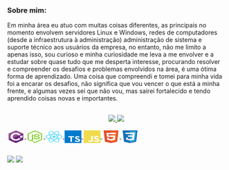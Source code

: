 ### Sobre mim:

Em minha área eu atuo com muitas coisas diferentes, as principais no momento envolvem servidores Linux e Windows, redes de computadores (desde a infraestrutura à administração) administração de sistema e suporte técnico aos usuários da empresa, no entanto, não me limito a apenas isso, sou curioso e minha curiosidade me leva a me envolver e a estudar sobre quase tudo que me desperta interesse, procurando resolver e compreender os desafios e problemas envolvidos na área, é uma ótima forma de aprendizado. Uma coisa que compreendi e tomei para minha vida foi a encarar os desafios, não significa que vou vencer o que está a minha frente, e algumas vezes sei que não vou, mas sairei fortalecido e tendo aprendido coisas novas e importantes.

##

<div align="center">
  <a href="https://github.com/william-frdo">
  <img height="180em" src="https://github-readme-stats.vercel.app/api?username=william-frdo&show_icons=true&theme=github_dark_dimmed&include_all_commits=true&count_private=true"/>
  <img height="180em" src="https://github-readme-stats.vercel.app/api/top-langs/?username=william-frdo&layout=compact&langs_count=7&theme=github_dark_dimmed"/>
</div>
<div style="display: inline_block"><br>
  <img align="center" alt="Will-CSharp" height="30" width="40" src="https://raw.githubusercontent.com/devicons/devicon/master/icons/csharp/csharp-original.svg">
  <img align="center" alt="Will-Nodejs" height="30" width="40" src="https://raw.githubusercontent.com/devicons/devicon/master/icons/nodejs/nodejs-original.svg">
  <img align="center" alt="Will-React" height="30" width="40" src="https://raw.githubusercontent.com/devicons/devicon/master/icons/react/react-original.svg">
  <img align="center" alt="Will-Typescript" height="30" width="40" src="https://raw.githubusercontent.com/devicons/devicon/master/icons/typescript/typescript-original.svg">
  <img align="center" alt="Will-Js" height="30" width="40" src="https://raw.githubusercontent.com/devicons/devicon/master/icons/javascript/javascript-plain.svg"> 
  <img align="center" alt="Will-HTML" height="30" width="40" src="https://raw.githubusercontent.com/devicons/devicon/master/icons/html5/html5-original.svg">
  <img align="center" alt="Will-CSS" height="30" width="40" src="https://raw.githubusercontent.com/devicons/devicon/master/icons/css3/css3-original.svg">
</div>
  
  ##
 
<div> 
  <a href = "mailto:william.frdo@gmail.com"><img src="https://img.shields.io/badge/-Gmail-%23333?style=for-the-badge&logo=gmail&logoColor=white" target="_blank"></a>
  <a href="https://www.linkedin.com/in/william-florido/" target="_blank"><img src="https://img.shields.io/badge/-LinkedIn-%230077B5?style=for-the-badge&logo=linkedin&logoColor=white" target="_blank"></a>
